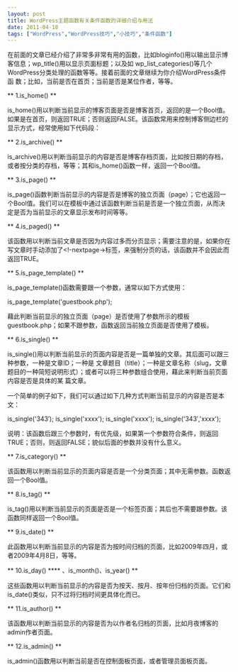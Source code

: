 ```yaml
---
layout: post
title: WordPress主题函数有关条件函数的详细介绍与用法		
date: 2011-04-18
tags: ["WordPress","WordPress技巧","小技巧","条件函数"]
---
```


在前面的文章已经介绍了非常多非常有用的函数，比如bloginfo()用以输出显示博客信息；wp_title()用以显示页面标题；以及如 wp_list_categories()等几个WordPress分类处理的函数等等。接着前面的文章继续为你介绍WordPress条件函 数；比如，当前是否在首页；当前是否是某位作者，等等。

** 1.is_home() **

is_home()用以判断当前显示的博客页面是否是博客首页，返回的是一个Bool值。如果是在首页，则返回TRUE；否则返回FALSE。该函数常用来控制博客侧边栏的显示方式，经常使用如下代码段：

<?php
if ( is_home() ) {
//此为在博客首页应该显示的内容
} else {
//此为非博客首页应该显示的内容
}
?>

** 2.is_archive() **

is_archive()用以判断当前显示的内容是否是博客存档页面，比如按日期的存档，或者按分类的存档，等等；其和is_home()函数一样，返回一个Bool值。

** 3.is_page() **

is_page()函数判断当前显示的内容是否是博客的独立页面（page）；它也返回一个Bool值。我们可以在模板中通过该函数判断当前是否是一个独立页面，从而决定是否为当前显示的文章显示发布时间等等。

** 4.is_paged() **

该函数用以判断当前文章是否因为内容过多而分页显示；需要注意的是，如果你在写文章时手动添加了<!-nextpage->标签，来强制分页的话，该函数并不会因此而返回TRUE。

** 5.is_page_template() **

is_page_template()函数需要跟一个参数，通常以如下方式使用：

is_page_template('guestbook.php');

藉此判断当前显示的独立页面（page）是否使用了参数所示的模板guestbook.php；如果不跟参数，函数返回当前独立页面是否使用了模板。

** 6.is_single() **

is_single()用以判断当前显示的页面内容是否是一篇单独的文章。其后面可以跟三种参数，一种是文章ID；一种是 文章题目（title）；一种是文章名称（slug，文章题目的一种简短说明形式）；或者可以将三种参数组合使用，藉此来判断当前页面内容是否是具体的某 篇文章。

一个简单的例子如下，我们可以通过如下几种方式判断当前显示的内容是否是本文：

is_single('343′);
is_single('xxxx');
is_single('xxxx');
is_single('343′,'xxxx');

说明：该函数后跟三个参数时，有优先级，如果第一个参数符合条件，则返回TRUE；否则，则返回FALSE；貌似后面的参数并没有什么意义。

** 7.is_category() **

该函数用以判断当前显示的页面内容是否是一个分类页面；其中无需参数。函数返回一个Bool值。

** 8.is_tag() **

is_tag()用以判断当前显示的页面是否是一个标签页面；其后也不需要跟参数。该函数同样返回一个Bool值。

** 9.is_date() **

此函数用以判断当前显示的内容是否为按时间归档的页面，比如2009年四月，或者2009年4月8日，等等。

** 10.is_day() **** 、is_month()、is_year() **

这些函数用以判断当前显示的内容是否为按天、按月、按年份归档的页面。它们和is_date()类似，只不过将归档时间更具体化而已。

** 11.is_author() **

该函数用以判断当前显示的内容是否为以作者名归档的页面，比如月夜博客的admin作者页面。

** 12.is_admin() **

is_admin()函数用以判断当前是否在控制面板页面，或者管理员面板页面。		